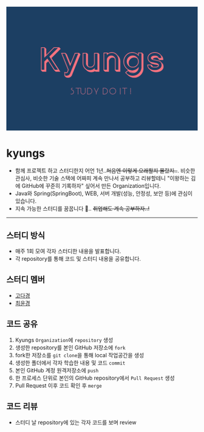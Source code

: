 ![logo](./image/kyungs-main-logo.png)

# kyungs
- 함께 프로젝트 하고 스터디한지 어언 1년..~~처음엔 이렇게 오래할지 몰랐지..~~. 비슷한 관심사, 비슷한 기술 스택에 어짜피 계속 만나서 공부하고 리뷰할테니 "이왕하는 김에 GitHub에 꾸준히 기록하자" 싶어서 만든 Organization입니다. 
- Java와 Spring(SpringBoot), WEB, 서버 개발(성능, 안정성, 보안 등)에 관심이 있습니다.
- 지속 가능한 스터디를 꿈꿉니다 🙌.. ~~취업해도 계속 공부하자..!~~

--- 

## 스터디 방식 
- 매주 1회 모여 각자 스터디한 내용을 발표합니다.
- 각 repository를 통해 코드 및 스터디 내용을 공유합니다. 

## 스터디 멤버 
- [고다경](https://github.com/koda93)
- [최윤경](https://github.com/choiyk)

## 코드 공유
1. Kyungs `Organization`에 `repository` 생성
2. 생성한 repository를 본인 GitHub 저장소에 `fork` 
3. fork한 저장소를 `git clone`을 통해 local 작업공간을 생성 
4. 생성한 폴더에서 각자 학습한 내용 및 코드 `commit`
5. 본인 GitHub 계정 원격저장소에 `push`
5. 한 프로세스 단위로 본인의 GitHub repository에서 `Pull Request` 생성 
6. Pull Request 이후 코드 확인 후 `merge`

## 코드 리뷰 
- 스터디 날 repository에 있는 각자 코드를 보며 review
